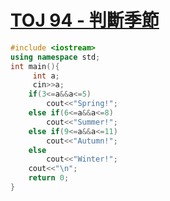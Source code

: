 # [TOJ 94 - 判斷季節](https://toj.tfcis.org/oj/pro/94/)
```cpp
#include <iostream>
using namespace std;
int main(){
     int a;
	 cin>>a;
	if(3<=a&&a<=5)
		cout<<"Spring!";
	else if(6<=a&&a<=8)
		cout<<"Summer!";
	else if(9<=a&&a<=11)
		cout<<"Autumn!";
	else 
		cout<<"Winter!";
	cout<<"\n";
    return 0;
}
```
